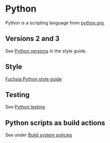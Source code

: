 # Python

Python is a scripting language from [python.org](https://python.org/).

## Versions 2 and 3

See [Python versions](python_style.md#python-versions) in the style guide.

## Style

[Fuchsia Python style guide](python_style.md)

## Testing

See [Python testing](testing.md).

## Python scripts as build actions

See under [Build system policies][python-build-action]

[python-build-action]: /docs/development/build/build_system/policies.md#python_scripts_as_build_actions
